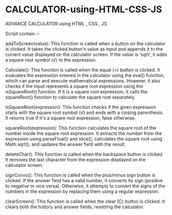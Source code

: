 # CALCULATOR-using-HTML-CSS-JS
ADVANCE CALCULATOR using HTML , CSS , JS

Script contain :-

addToScreen(value): This function is called when a button on the calculator is clicked. It takes the clicked button's value as input and appends it to the current value displayed on the calculator screen. If the value is 'sqrt', it adds a square root symbol (√) to the expression.

Calculate(): This function is called when the equal (=) button is clicked. It evaluates the expression entered in the calculator using the eval() function, which can parse and execute mathematical expressions. However, it also checks if the input represents a square root expression using the isSquareRoot() function. If it is a square root expression, it calls the squareRoot() function to calculate the square root separately.

isSquareRoot(expression): This function checks if the given expression starts with the square root symbol (√) and ends with a closing parenthesis. It returns true if it's a square root expression, false otherwise.

squareRoot(expression): This function calculates the square root of the number inside the square root expression. It extracts the number from the expression using parseFloat() and slice(), calculates the square root using Math.sqrt(), and updates the answer field with the result.

deleteChar(): This function is called when the backspace button is clicked. It removes the last character from the expression displayed on the calculator screen.

signConvo(): This function is called when the plus/minus sign button is clicked. If the answer field has a valid number, it converts its sign (positive to negative or vice versa). Otherwise, it attempts to convert the signs of the numbers in the expression by replacing them using a regular expression.

clearScreen(): This function is called when the clear (C) button is clicked. It clears both the history and answer fields, resetting the calculator.
